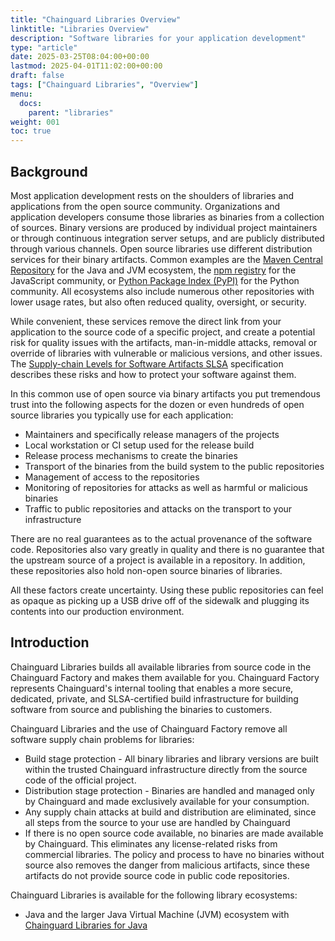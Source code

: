 ```yaml
---
title: "Chainguard Libraries Overview"
linktitle: "Libraries Overview"
description: "Software libraries for your application development"
type: "article"
date: 2025-03-25T08:04:00+00:00
lastmod: 2025-04-01T11:02:00+00:00
draft: false
tags: ["Chainguard Libraries", "Overview"]
menu:
  docs:
    parent: "libraries"
weight: 001
toc: true
---
```


## Background

Most application development rests on the shoulders of libraries and
applications from the open source community. Organizations and application
developers consume those libraries as binaries from a collection of sources.
Binary versions are produced by individual project maintainers or through
continuous integration server setups, and are publicly distributed through
various channels. Open source libraries use different distribution services for
their binary artifacts. Common examples are the [Maven Central
Repository](https://central.sonatype.com/) for the Java and JVM ecosystem, the
[npm registry](https://www.npmjs.com/) for the JavaScript community, or [Python
Package Index (PyPI)](https://pypi.org/) for the Python community. All
ecosystems also include numerous other repositories with lower usage rates, but
also often reduced quality, oversight, or security.

While convenient, these services remove the direct link from your application to
the source code of a specific project, and create a potential risk for quality
issues with the artifacts, man-in-middle attacks, removal or override of
libraries with vulnerable or malicious versions, and other issues. The
[Supply-chain Levels for Software Artifacts SLSA](https://slsa.dev/)
specification describes these risks and how to protect your software against
them.

In this common use of open source via binary artifacts you put tremendous trust
into the following aspects for the dozen or even hundreds of open source
libraries you typically use for each application:

* Maintainers and specifically release managers of the projects
* Local workstation or CI setup used for the release build
* Release process mechanisms to create the binaries
* Transport of the binaries from the build system to the public repositories
* Management of access to the repositories
* Monitoring of repositories for attacks as well as harmful or malicious binaries
* Traffic to public repositories and attacks on the transport to your infrastructure

There are no real guarantees as to the actual provenance of the software code.
Repositories also vary greatly in quality and there is no guarantee that the
upstream source of a project is available in a repository. In addition, these
repositories also hold non-open source binaries of libraries.

All these factors create uncertainty. Using these public repositories can feel
as opaque as picking up a USB drive off of the sidewalk and plugging its
contents into our production environment.

## Introduction 

Chainguard Libraries builds all available libraries from source code in the
Chainguard Factory and makes them available for you. Chainguard Factory
represents Chainguard's internal tooling that enables a more secure, dedicated,
private, and SLSA-certified build infrastructure for building software from
source and publishing the binaries to customers.

Chainguard Libraries and the use of Chainguard Factory remove all software
supply chain problems for libraries:

* Build stage protection - All binary libraries and library versions are built
  within the trusted Chainguard infrastructure directly from the source code of
  the official project. 
* Distribution stage protection - Binaries are handled and managed only by
  Chainguard and made exclusively available for your consumption.
* Any supply chain attacks at build and distribution are eliminated, since all
  steps from the source to your use are handled by Chainguard 
* If there is no open source code available, no binaries are made available by
  Chainguard. This eliminates any license-related risks from commercial
  libraries. The policy and process to have no binaries without source also
  removes the danger from malicious artifacts, since these artifacts do not
  provide source code in public code repositories.

Chainguard Libraries is available for the following library ecosystems:

* Java and the larger Java Virtual Machine (JVM) ecosystem with [Chainguard 
Libraries for Java](/chainguard/libraries/java/overview)
